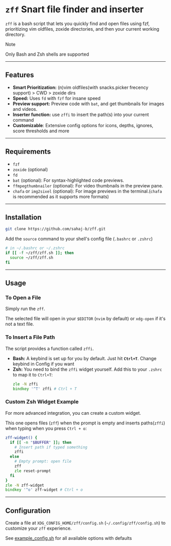 # `zff` Snart file finder and inserter

`zff` is a bash script that lets you quickly find and open files using fzf, prioritizing vim oldfiles, zoxide directories, and then your current working directory.

> [!NOTE]
> Only Bash and Zsh shells are supported

-----

## Features
- **Smart Prioritization:** (n)vim oldfiles(with snacks.picker frecency support) > CWD > zoxide dirs
- **Speed:** Uses `fd` with `fzf` for insane speed
- **Preview support:** Preview code with `bat`, and get thumbnails for images and videos.
- **Inserter function:** use `zffi` to insert the path(s) into your current command
- **Customizable**: Extensive config options for icons, depths, ignores, score thresholds and more

-----

## Requirements
  - `fzf`
  - `zoxide` (optional)
  - `fd`
  - `bat` (optional): For syntax-highlighted code previews.
  - `ffmpegthumbnailer` (optional): For video thumbnails in the preview pane.
  - `chafa` or `img2sixel` (optional): For image previews in the terminal.(`chafa` is recommended as it supports more formats)

-----

## Installation
```bash
git clone https://github.com/sahaj-b/zff.git
```
Add the `source` command to your shell's config file (`.bashrc` or `.zshrc`)
```sh
# in ~/.bashrc or ~/.zshrc
if [[ -f ~/zff/zff.sh ]]; then
  source ~/zff/zff.sh
fi
```
-----

## Usage

### To Open a File

Simply run the `zff`.

The selected file will open in your `$EDITOR` (`nvim` by default) or `xdg-open` if it's not a text file.

### To Insert a File Path

The script provides a function called `zffi`.
  * **Bash:** A keybind is set up for you by default. Just hit **`Ctrl+T`**. Change keybind in Config if you want
  * **Zsh:** You need to bind the `zffi` widget yourself. Add this to your `.zshrc` to map it to `Ctrl+T`:
     ```zsh
     zle -N zffi
     bindkey '^T' zffi # Ctrl + T
     ```

### Custom Zsh Widget Example
For more advanced integration, you can create a custom widget.

This one opens files (`zff`) when the prompt is empty and inserts paths(`zffi`) when typing when you press `Ctrl + o`:
```zsh
zff-widget() {
  if [[ -n "$BUFFER" ]]; then
    # Insert path if typed something
    zffi
  else
    # Empty prompt: open file
    zff
    zle reset-prompt
  fi
}
zle -N zff-widget
bindkey '^o' zff-widget # Ctrl + o
```

-----

## Configuration

Create a file at `XDG_CONFIG_HOME/zff/config.sh` (`~/.config/zff/config.sh`) to customize your `zff` experience.

See [example_config.sh](example_config.sh) for all available options with defaults
